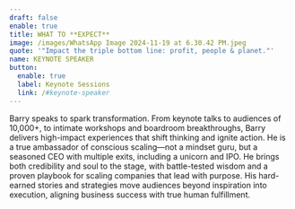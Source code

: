 ```yaml
---
draft: false
enable: true
title: WHAT TO **EXPECT**
image: /images/WhatsApp Image 2024-11-19 at 6.30.42 PM.jpeg
quote: '"Impact the triple bottom line: profit, people & planet."'
name: KEYNOTE SPEAKER
button:
  enable: true
  label: Keynote Sessions
  link: /#keynote-speaker
---
```


Barry speaks to spark transformation. From keynote talks to audiences of 10,000+, to intimate workshops and boardroom breakthroughs, Barry delivers high-impact experiences that shift thinking and ignite action.  He is a true ambassador of conscious scaling—not a mindset guru, but a seasoned CEO with multiple exits, including a unicorn and IPO. He brings both credibility and soul to the stage, with battle-tested wisdom and a proven playbook for scaling companies that lead with purpose. His hard-earned stories and strategies move audiences beyond inspiration into execution, aligning business success with true human fulfillment.
